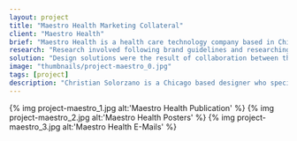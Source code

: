 ```yaml
---
layout: project
title: "Maestro Health Marketing Collateral"
client: "Maestro Health"
brief: "Maestro Health is a health care technology company based in Chicago. During my time as Junior Graphic Designer, I was responsible for creating print collateral whilst adhering to their brand guidelines."
research: "Research involved following brand guidelines and researching design trends."
solution: "Design solutions were the result of collaboration between the marketing department, senior designer, and I. "
image: "thumbnails/project-maestro_0.jpg"
tags: [project]
description: "Christian Solorzano is a Chicago based designer who specializes in creating identities, design systems, interfaces, and thoughtful ideas for diverse audiences."
---
```

{% img project-maestro_1.jpg alt:'Maestro Health Publication' %}
{% img project-maestro_2.jpg alt:'Maestro Health Posters' %}
{% img project-maestro_3.jpg alt:'Maestro Health E-Mails' %}